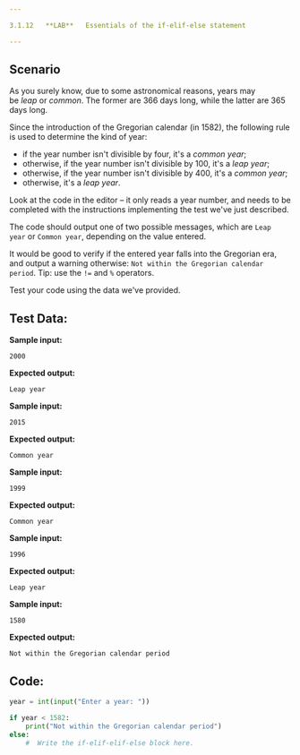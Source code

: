 ```yaml
---

3.1.12   **LAB**   Essentials of the if-elif-else statement

---
```


## Scenario

As you surely know, due to some astronomical reasons, years may be _leap_ or _common_. The former are 366 days long, while the latter are 365 days long.

Since the introduction of the Gregorian calendar (in 1582), the following rule is used to determine the kind of year:

- if the year number isn't divisible by four, it's a _common year_;
- otherwise, if the year number isn't divisible by 100, it's a _leap year_;
- otherwise, if the year number isn't divisible by 400, it's a _common year_;
- otherwise, it's a _leap year_.

Look at the code in the editor – it only reads a year number, and needs to be completed with the instructions implementing the test we've just described.

The code should output one of two possible messages, which are `Leap year` or `Common year`, depending on the value entered.

It would be good to verify if the entered year falls into the Gregorian era, and output a warning otherwise: `Not within the Gregorian calendar period`. Tip: use the `!=` and `%` operators.

Test your code using the data we've provided.

  

## Test Data:

**Sample input:**

```
2000
```

**Expected output:**

```Output
Leap year
```

**Sample input:**

```
2015
```

**Expected output:**

```Output
Common year
```

**Sample input:**

```
1999
```

**Expected output:**

```Output
Common year
```

**Sample input:**

```
1996
```

**Expected output:**

```Output
Leap year
```

**Sample input:**

```
1580
```

**Expected output:**

```Output
Not within the Gregorian calendar period
```

## Code:
```python
year = int(input("Enter a year: "))

if year < 1582:
	print("Not within the Gregorian calendar period")
else:
    #  Write the if-elif-elif-else block here.
	
```